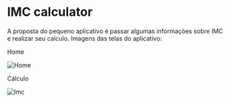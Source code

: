 # IMC calculator

A proposta do pequeno aplicativo é passar algumas informações sobre IMC e realizar seu calculo. 
Imagens das telas do aplicativo:

Home

![Home](https://user-images.githubusercontent.com/43012542/118068389-aaec6a80-b378-11eb-9dcc-4fb763a3bedc.JPG)

Cálculo

![Imc](https://user-images.githubusercontent.com/43012542/118068414-b9d31d00-b378-11eb-956c-01c96ee63e33.JPG)
